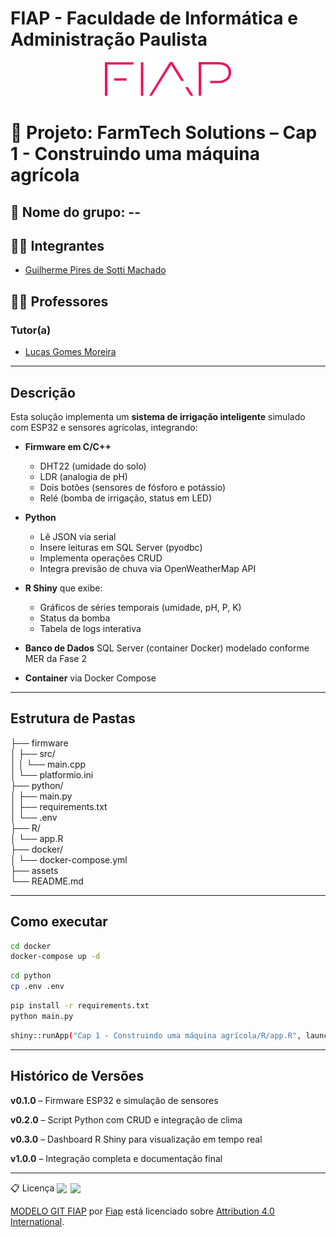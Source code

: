 # FIAP - Faculdade de Informática e Administração Paulista

<p align="center">
  <a href="https://www.fiap.com.br/">
    <img src="../assets/logo-fiap.png" alt="FIAP - Faculdade de Informática e Administração Paulista" width="40%" />
  </a>
</p>

# 🌱 Projeto: FarmTech Solutions – Cap 1 - Construindo uma máquina agrícola

## 👥 Nome do grupo: --

## 👨‍🎓 Integrantes
- [Guilherme Pires de Sotti Machado](https://www.linkedin.com/in/guilherme-pires-de-sotti-machado-296a7417a/)

## 👩‍🏫 Professores

### Tutor(a)
- [Lucas Gomes Moreira](https://www.linkedin.com/in/lucas-gomes-moreira-15a8452a/)

---

## Descrição

Esta solução implementa um **sistema de irrigação inteligente** simulado com ESP32 e sensores agrícolas, integrando:

- **Firmware em C/C++**
  - DHT22 (umidade do solo)
  - LDR (analogia de pH)
  - Dois botões (sensores de fósforo e potássio)
  - Relé (bomba de irrigação, status em LED)
- **Python**
  - Lê JSON via serial
  - Insere leituras em SQL Server (pyodbc)
  - Implementa operações CRUD
  - Integra previsão de chuva via OpenWeatherMap API
- **R Shiny** que exibe:
  - Gráficos de séries temporais (umidade, pH, P, K)
  - Status da bomba
  - Tabela de logs interativa
- **Banco de Dados** SQL Server (container Docker) modelado conforme MER da Fase 2

- **Container** via Docker Compose

---

## Estrutura de Pastas

├── firmware<br>
│   ├── src/<br>
│   │   └── main.cpp<br>
│   └── platformio.ini<br>
├── python/<br>
│   ├── main.py<br>
│   ├── requirements.txt<br>
│   └── .env<br>
├── R/<br>
│   └── app.R<br>
├── docker/<br>
│   └── docker-compose.yml<br>
├── assets<br>
└── README.md<br>

---

## Como executar

```bash
cd docker
docker-compose up -d
```

```bash
cd python
cp .env .env
```
```bash
pip install -r requirements.txt
python main.py
```
```bash
shiny::runApp("Cap 1 - Construindo uma máquina agrícola/R/app.R", launch.browser = TRUE)
```

---

## Histórico de Versões
**v0.1.0** – Firmware ESP32 e simulação de sensores

**v0.2.0**  – Script Python com CRUD e integração de clima

**v0.3.0**  – Dashboard R Shiny para visualização em tempo real

**v1.0.0**  – Integração completa e documentação final

---

📋 Licença
<img src="https://mirrors.creativecommons.org/presskit/icons/cc.svg" width="22px" style="vertical-align:text-bottom; margin-right:2px;" /> <img src="https://mirrors.creativecommons.org/presskit/icons/by.svg" width="22px" style="vertical-align:text-bottom;" /> <p xmlns:dct="http://purl.org/dc/terms/"> <a property="dct:title" href="https://github.com/agodoi/template">MODELO GIT FIAP</a> por <a property="cc:attributionName" href="https://fiap.com.br">Fiap</a> está licenciado sobre <a href="http://creativecommons.org/licenses/by/4.0/" rel="license">Attribution 4.0 International</a>. </p>